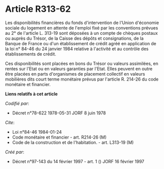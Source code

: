 # Article R313-62

Les disponibilités financières du fonds d'intervention de l'Union d'économie sociale du logement en attente de l'emploi fixé
par les conventions prévues au 2° de l'article L. 313-19 sont déposées à un compte de chèques postaux ou auprès du Trésor, de
la Caisse des dépôts et consignations, de la Banque de France ou d'un établissement de crédit agréé en application de la loi
n° 84-46 du 24 janvier 1984 relative à l'activité et au contrôle des établissements de crédit.

Ces disponibilités sont placées en bons du Trésor ou valeurs assimilées, en rentes sur l'Etat ou en valeurs garanties par
l'Etat. Elles peuvent en outre être placées en parts d'organismes de placement collectif en valeurs mobilières dits court
terme monétaire prévus par l'article R. 214-26 du code monétaire et financier.

**Liens relatifs à cet article**

_Codifié par_:

  - Décret n°78-622 1978-05-31 JORF 8 juin 1978

_Cite_:

  - Loi n°84-46 1984-01-24
  - Code monétaire et financier - art. R214-26 (M)
  - Code de la construction et de l'habitation. - art. L313-19 (M)

_Créé par_:

  - Décret n°97-143 du 14 février 1997 - art. 1 () JORF 16 février 1997
